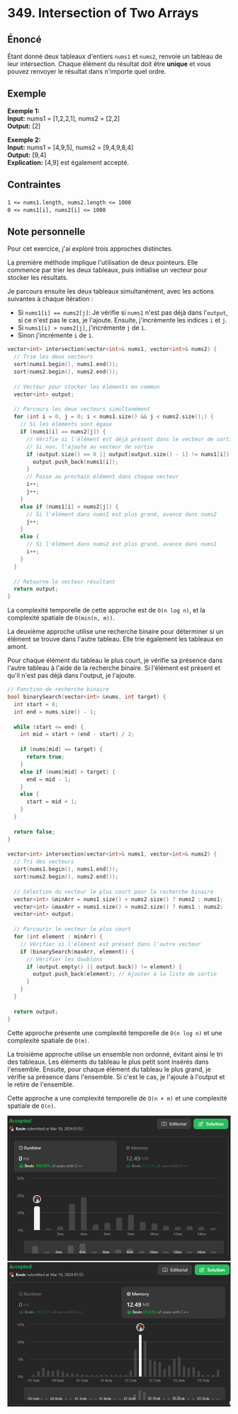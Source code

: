 # 349. Intersection of Two Arrays

## Énoncé

Étant donné deux tableaux d'entiers `nums1` et `nums2`, renvoie un tableau de leur intersection. Chaque élément du résultat doit être **unique** et vous pouvez renvoyer le résultat dans n'importe quel ordre.

## Exemple

**Exemple 1:**  
**Input:** nums1 = [1,2,2,1], nums2 = [2,2]  
**Output:** [2]

**Exemple 2:**  
**Input:** nums1 = [4,9,5], nums2 = [9,4,9,8,4]  
**Output:** [9,4]  
**Explication:** [4,9] est également accepté.

## Contraintes

`1 <= nums1.length, nums2.length <= 1000`  
`0 <= nums1[i], nums2[i] <= 1000`

## Note personnelle

Pour cet exercice, j'ai exploré trois approches distinctes.

La première méthode implique l'utilisation de deux pointeurs. Elle commence par trier les deux tableaux, puis initialise un vecteur pour stocker les résultats.

Je parcours ensuite les deux tableaux simultanément, avec les actions suivantes à chaque itération :

- Si `nums1[i] == nums2[j]`: Je vérifie si `nums1` n'est pas déjà dans l'`output`, si ce n'est pas le cas, je l'ajoute. Ensuite, j'incrémente les indices `i` et `j`.
- Si `nums1[i] > nums2[j]`, j'incrémente `j` de `1`.
- Sinon j'incrémente `i` de `1`.

```cpp
vector<int> intersection(vector<int>& nums1, vector<int>& nums2) {
  // Trie les deux vecteurs
  sort(nums1.begin(), nums1.end());
  sort(nums2.begin(), nums2.end());

  // Vecteur pour stocker les éléments en commun
  vector<int> output;

  // Parcours les deux vecteurs simultanément
  for (int i = 0, j = 0; i < nums1.size() && j < nums2.size();) {
    // Si les éléments sont égaux
    if (nums1[i] == nums2[j]) {
      // Vérifie si l'élément est déjà présent dans le vecteur de sortie
      // Si non, l'ajoute au vecteur de sortie
      if (output.size() == 0 || output[output.size() - 1] != nums1[i]) {
        output.push_back(nums1[i]);
      }
      // Passe au prochain élément dans chaque vecteur
      i++;
      j++;
    }
    else if (nums1[i] > nums2[j]) {
      // Si l'élément dans nums1 est plus grand, avance dans nums2
      j++;
    }
    else {
      // Si l'élément dans nums2 est plus grand, avance dans nums1
      i++;
    }
  }

  // Retourne le vecteur résultant
  return output;
}
```

La complexité temporelle de cette approche est de `O(n log n)`, et la complexité spatiale de `O(min(n, m))`.

La deuxième approche utilise une recherche binaire pour déterminer si un élément se trouve dans l'autre tableau. Elle trie également les tableaux en amont.

Pour chaque élément du tableau le plus court, je vérifie sa présence dans l'autre tableau à l'aide de la recherche binaire. Si l'élément est présent et qu'il n'est pas déjà dans l'output, je l'ajoute.

```cpp
// Fonction de recherche binaire
bool binarySearch(vector<int> &nums, int target) {
  int start = 0;
  int end = nums.size() - 1;

  while (start <= end) {
    int mid = start + (end - start) / 2;

    if (nums[mid] == target) {
      return true;
    }
    else if (nums[mid] > target) {
      end = mid - 1;
    }
    else {
      start = mid + 1;
    }
  }

  return false;
}

vector<int> intersection(vector<int>& nums1, vector<int>& nums2) {
  // Tri des vecteurs
  sort(nums1.begin(), nums1.end());
  sort(nums2.begin(), nums2.end());

  // Sélection du vecteur le plus court pour la recherche binaire
  vector<int> &minArr = nums1.size() > nums2.size() ? nums2 : nums1;
  vector<int> &maxArr = nums1.size() > nums2.size() ? nums1 : nums2;
  vector<int> output;

  // Parcourir le vecteur le plus court
  for (int element : minArr) {
    // Vérifier si l'élément est présent dans l'autre vecteur
    if (binarySearch(maxArr, element)) {
      // Vérifier les doublons
      if (output.empty() || output.back() != element) {
        output.push_back(element); // Ajouter à la liste de sortie
      }
    }
  }

  return output;
}
```

Cette approche présente une complexité temporelle de `O(n log n)` et une complexité spatiale de `O(m)`.

La troisième approche utilise un ensemble non ordonné, évitant ainsi le tri des tableaux. Les éléments du tableau le plus petit sont insérés dans l'ensemble. Ensuite, pour chaque élément du tableau le plus grand, je vérifie sa présence dans l'ensemble. Si c'est le cas, je l'ajoute à l'output et le retire de l'ensemble.

Cette approche a une complexité temporelle de `O(n + m)` et une complexité spatiale de `O(n)`.

<img src="../imgs/0349-runtime.png"/>
<img src="../imgs/0349-memory.png"/>
